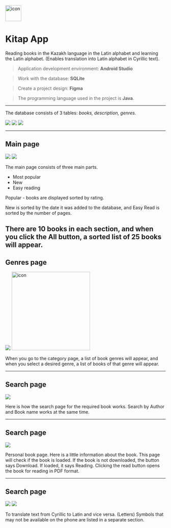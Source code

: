 <img src="readme/icon.png" alt="icon" width="50"/> 

# Kitap App

Reading books in the Kazakh language in the Latin alphabet and learning the Latin alphabet. (Enables translation into Latin alphabet in Cyrillic text).

> Application development environment: __Android Studio__

> Work with the database: __SQLite__

> Create a project design: __Figma__

> The programming language used in the project is __Java__.
---
The database consists of 3 tables: _books, description, genres._

![](readme/books.png) ![](readme/description.png) ![](readme/genres.png)

---
## Main page

![](readme/mainpage.gif) ![](readme/mainpagemore.gif)

The main page consists of three main parts.
* Most popular
* New
* Easy reading

Popular - books are displayed sorted by rating.

New is sorted by the date it was added to the database, and Easy Read is sorted by the number of pages.

There are 10 books in each section, and when you click the All button, a sorted list of 25 books will appear.
---
## Genres page

![](readme/genrespage.gif) <img src="readme/genrespagemore.jpg" alt="icon" width="246"/> 


When you go to the category page, a list of book genres will appear, and when you select a desired genre, a list of books of that genre will appear.

---

## Search page

![](readme/searchpage.gif)

Here is how the search page for the required book works. Search by Author and Book name works at the same time.

---

## Search page

![](readme/singlebookpage.gif)

Personal book page. Here is a little information about the book.
This page will check if the book is loaded. If the book is not downloaded, the button says Download. If loaded, it says Reading. Clicking the read button opens the book for reading in PDF format.

---


## Search page

![](readme/translatepage1.gif) ![](readme/translatepage2.gif)

To translate text from Cyrillic to Latin and vice versa. (Letters) Symbols that may not be available on the phone are listed in a separate section.




